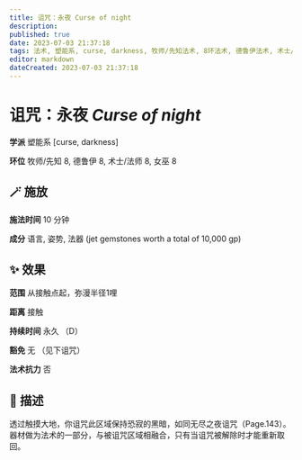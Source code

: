 ```yaml
---
title: 诅咒：永夜 Curse of night
description: 
published: true
date: 2023-07-03 21:37:18
tags: 法术, 塑能系, curse, darkness, 牧师/先知法术, 8环法术, 德鲁伊法术, 术士/法师法术, 女巫法术
editor: markdown
dateCreated: 2023-07-03 21:37:18
---
```


# **诅咒：永夜** *Curse of night*

**学派** 塑能系 \[curse, darkness\] 

**环位** 牧师/先知 8, 德鲁伊 8, 术士/法师 8, 女巫 8

## 🪄 施放

**施法时间** 10 分钟

**成分** 语言, 姿势, 法器 (jet gemstones worth a total of 10,000 gp)

## ✨ 效果  

**范围** 从接触点起，弥漫半径1哩

**距离** 接触  

**持续时间** 永久 （D） 

**豁免** 无 （见下诅咒）

**法术抗力** 否

## 📖 描述

透过触摸大地，你诅咒此区域保持恐寂的黑暗，如同无尽之夜诅咒（Page.143）。器材做为法术的一部分，与被诅咒区域相融合，只有当诅咒被解除时才能重新取回。
    